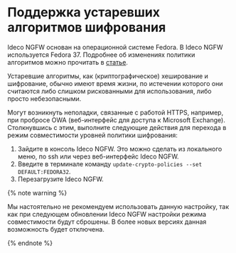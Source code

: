 # Поддержка устаревших алгоритмов шифрования

Ideco NGFW основан на операционной системе Fedora. В Ideco NGFW используется Fedora 37. Подробнее об изменениях политики алгоритмов можно прочитать в [статье](https://fedoraproject.org/wiki/Changes).

Устаревшие алгоритмы, как (криптографическое) хеширование и шифрование, обычно имеют время жизни, по истечении которого они считаются либо слишком рискованными для использования, либо просто небезопасными.

Могут возникнуть неполадки, связанные с работой HTTPS, например, при пробросе OWA (веб-интерфейс для доступа к Microsoft Exchange). Столкнувшись с этим, выполните следующие действия для перехода в режим совместимости уровней политики шифрования:

1. Зайдите в консоль Ideco NGFW. Это можно сделать из локального меню, по ssh или через веб-интерфейс Ideco NGFW.
2. Введите в терминале команду `update-crypto-policies --set DEFAULT:FEDORA32`.
3. Перезагрузите Ideco NGFW.

{% note warning %}

Мы настоятельно не рекомендуем использовать данную настройку, так как при следующем обновлении Ideco NGFW настройки режима совместимости будут сброшены. В более новых версиях данная возможность будет отключена.

{% endnote %}

